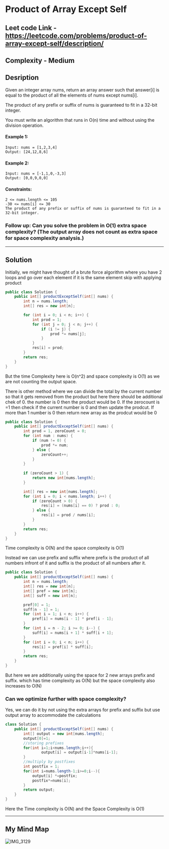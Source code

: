 # Product of Array Except Self

## Leet code Link - https://leetcode.com/problems/product-of-array-except-self/description/

## Complexity - Medium

## Desription 
Given an integer array nums, return an array answer such that answer[i] is equal to the product of all the elements of nums except nums[i].

The product of any prefix or suffix of nums is guaranteed to fit in a 32-bit integer.

You must write an algorithm that runs in O(n) time and without using the division operation.

 

#### Example 1:
```plaintext
Input: nums = [1,2,3,4]
Output: [24,12,8,6]
```
#### Example 2:
```plaintext
Input: nums = [-1,1,0,-3,3]
Output: [0,0,9,0,0]
 ```

#### Constraints:
```plaintext
2 <= nums.length <= 105
-30 <= nums[i] <= 30
The product of any prefix or suffix of nums is guaranteed to fit in a 32-bit integer.
```
 

### Follow up: Can you solve the problem in O(1) extra space complexity? (The output array does not count as extra space for space complexity analysis.)

---
## Solution

Initially, we might have thought of a brute force algorithm where you have 2 loops and go over each element if it is the same element skip with applying product 

```java
public class Solution {
    public int[] productExceptSelf(int[] nums) {
        int n = nums.length;
        int[] res = new int[n];

        for (int i = 0; i < n; i++) {
            int prod = 1;
            for (int j = 0; j < n; j++) {
                if (i != j) {
                    prod *= nums[j];
                }
            }
            res[i] = prod;
        }
        return res;
    }
}
```
But the time Complexity here is O(n^2) and space complexity is O(1) as we are not counting the output space.

There is other method where we can divide the total by the current number so that it gets removed from the product but here there should be additional chek of 0. the number is 0 then the product would be 0. If the zerocount is =1 then check if the current number is 0 and then update the prodcut. If more than 1 number is 0 then return new array as the prodcut would be 0

```java
public class Solution {
    public int[] productExceptSelf(int[] nums) {
        int prod = 1, zeroCount = 0;
        for (int num : nums) {
            if (num != 0) {
                prod *= num;
            } else {
                zeroCount++;
            }
        }
        
        if (zeroCount > 1) {
            return new int[nums.length]; 
        }

        int[] res = new int[nums.length];
        for (int i = 0; i < nums.length; i++) {
            if (zeroCount > 0) {
                res[i] = (nums[i] == 0) ? prod : 0;
            } else {
                res[i] = prod / nums[i];
            }
        }
        return res;
    }
}
```

Time complexity is O(N) and the space complexity is O(1)

Instead we can use prefix and suffix where prefix is the product of all numbers infront of it and suffix is the product of all numbers after it.

```java
public class Solution {
    public int[] productExceptSelf(int[] nums) {
        int n = nums.length;
        int[] res = new int[n];
        int[] pref = new int[n];
        int[] suff = new int[n];

        pref[0] = 1;
        suff[n - 1] = 1;
        for (int i = 1; i < n; i++) {
            pref[i] = nums[i - 1] * pref[i - 1];
        }
        for (int i = n - 2; i >= 0; i--) {
            suff[i] = nums[i + 1] * suff[i + 1];
        }
        for (int i = 0; i < n; i++) {
            res[i] = pref[i] * suff[i];
        }
        return res;
    }
}
```
But here we are additionally using the space for 2 new arrays prefix and suffix. which has time complexity as O(N) but the space complexity also increases to O(N)

### Can we optimize further with space complexity?

Yes, we can do it by not using the extra arrays for prefix and suffix but use output array to accommodate the calculations

```java
class Solution {
    public int[] productExceptSelf(int[] nums) {
        int[] output = new int[nums.length];
        output[0]=1;
        //storing prefixes
        for(int i=1;i<nums.length;i++){
                output[i] = output[i-1]*nums[i-1];
        }
        //multiply by postfixes
        int postfix = 1;
        for(int i=nums.length-1;i>=0;i--){          
            output[i] *=postfix;
            postfix*=nums[i];
        }
        return output;
    }
}  

```
Here the Time complexity is O(N) and the Space Complexity is O(1)

---
## My Mind Map

![IMG_3129](https://github.com/user-attachments/assets/f171fdf5-6907-4611-8eb7-60765795632b)


